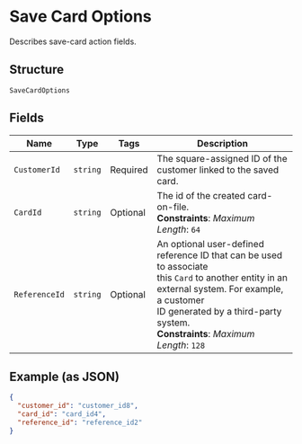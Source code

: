 
# Save Card Options

Describes save-card action fields.

## Structure

`SaveCardOptions`

## Fields

| Name | Type | Tags | Description |
|  --- | --- | --- | --- |
| `CustomerId` | `string` | Required | The square-assigned ID of the customer linked to the saved card. |
| `CardId` | `string` | Optional | The id of the created card-on-file.<br>**Constraints**: *Maximum Length*: `64` |
| `ReferenceId` | `string` | Optional | An optional user-defined reference ID that can be used to associate<br>this `Card` to another entity in an external system. For example, a customer<br>ID generated by a third-party system.<br>**Constraints**: *Maximum Length*: `128` |

## Example (as JSON)

```json
{
  "customer_id": "customer_id8",
  "card_id": "card_id4",
  "reference_id": "reference_id2"
}
```

